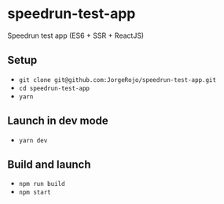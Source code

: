 # speedrun-test-app
Speedrun test app (ES6 + SSR + ReactJS)


## Setup 

- `git clone git@github.com:JorgeRojo/speedrun-test-app.git`
- `cd speedrun-test-app`
- `yarn`

## Launch in dev mode

- `yarn dev`

## Build and launch

- `npm run build`
- `npm start`
